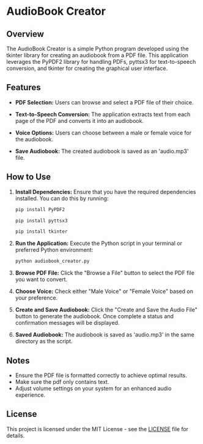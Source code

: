 # AudioBook Creator

## Overview

The AudioBook Creator is a simple Python program developed using the tkinter library for creating an audiobook from a PDF file. This application leverages the PyPDF2 library for handling PDFs, pyttsx3 for text-to-speech conversion, and tkinter for creating the graphical user interface.

## Features

- **PDF Selection:** Users can browse and select a PDF file of their choice.
  
- **Text-to-Speech Conversion:** The application extracts text from each page of the PDF and converts it into an audiobook.

- **Voice Options:** Users can choose between a male or female voice for the audiobook.

- **Save Audiobook:** The created audiobook is saved as an 'audio.mp3' file.

## How to Use

1. **Install Dependencies:**
   Ensure that you have the required dependencies installed. You can do this by running:

   ```bash
   pip install PyPDF2
   ```
   
    ```bash
   pip install pyttsx3
   ```
    
     ```bash
   pip install tkinter
   ```

2. **Run the Application:**
   Execute the Python script in your terminal or preferred Python environment:

   ```bash
   python audiobook_creator.py
   ```

3. **Browse PDF File:**
   Click the "Browse a File" button to select the PDF file you want to convert.

4. **Choose Voice:**
   Check either "Male Voice" or "Female Voice" based on your preference.

5. **Create and Save Audiobook:**
   Click the "Create and Save the Audio File" button to generate the audiobook. Once complete a status and confirmation messages will be displayed.

6. **Saved Audiobook:**
   The audiobook is saved as 'audio.mp3' in the same directory as the script.

## Notes

- Ensure the PDF file is formatted correctly to achieve optimal results.
- Make sure the pdf only contains text.
- Adjust volume settings on your system for an enhanced audio experience.

## License

This project is licensed under the MIT License - see the [LICENSE](LICENSE) file for details.
